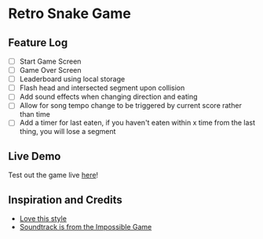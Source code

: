 # Retro Snake Game

## Feature Log

- [ ] Start Game Screen
- [ ] Game Over Screen
- [ ] Leaderboard using local storage
- [ ] Flash head and intersected segment upon collision
- [ ] Add sound effects when changing direction and eating
- [ ] Allow for song tempo change to be triggered by current score rather than time
- [ ] Add a timer for last eaten, if you haven't eaten within x time from the last thing, you will lose a segment

## Live Demo

Test out the game live [here](#)!

## Inspiration and Credits

- [Love this style](https://codepen.io/jackrugile/pen/IHbvh)
- [Soundtrack is from the Impossible Game](https://impossiblegame.org/)
